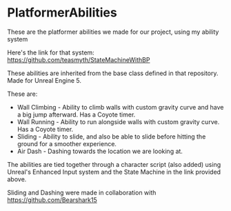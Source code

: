 # PlatformerAbilities
These are the platformer abilities we made for our project, using my ability system

Here's the link for that system: https://github.com/teasmyth/StateMachineWithBP

These abilities are inherited from the base class defined in that repository. Made for Unreal Engine 5.

These are:
- Wall Climbing - Ability to climb walls with custom gravity curve and have a big jump afterward. Has a Coyote timer.
- Wall Running - Ability to run alongside walls with custom gravity curve. Has a Coyote timer.
- Sliding - Ability to slide, and also be able to slide before hitting the ground for a smoother experience.
- Air Dash - Dashing towards the location we are looking at.

The abilities are tied together through a character script (also added) using Unreal's Enhanced Input system and the State Machine in the link provided above.

Sliding and Dashing were made in collaboration with https://github.com/Bearshark15
